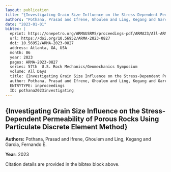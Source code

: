 ```yaml
---
layout: publication
title: "{Investigating Grain Size Influence on the Stress-Dependent Permeability of Porous Rocks Using Particulate Discrete Element Method}"
authors: "Pothana, Prasad and Ifrene, Ghoulem and Ling, Kegang and Garcia, Fernando E."
date: "2023-01-01"
bibtex: |
  eprint: https://onepetro.org/ARMAUSRMS/proceedings-pdf/ARMA23/All-ARMA23/ARMA-2023-0827/3267767/arma-2023-0827.pdf
  url: https://doi.org/10.56952/ARMA-2023-0827
  doi: 10.56952/ARMA-2023-0827
  address: Atlanta, GA, USA
  month: 06
  year: 2023
  pages: ARMA-2023-0827
  series: 57th  U.S. Rock Mechanics/Geomechanics Symposium
  volume: All Days
  title: {Investigating Grain Size Influence on the Stress-Dependent Permeability of Porous Rocks Using Particulate Discrete Element Method}
  author: Pothana, Prasad and Ifrene, Ghoulem and Ling, Kegang and Garcia, Fernando E.
  ENTRYTYPE: inproceedings
  ID: pothana2023investigating
---
```


## {Investigating Grain Size Influence on the Stress-Dependent Permeability of Porous Rocks Using Particulate Discrete Element Method}

**Authors:** Pothana, Prasad and Ifrene, Ghoulem and Ling, Kegang and Garcia, Fernando E.

**Year:** 2023

Citation details are provided in the bibtex block above.
